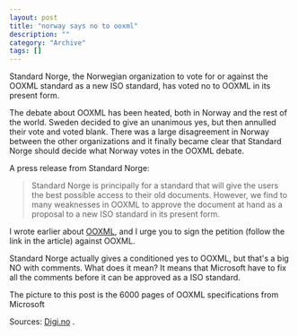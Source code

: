 ```yaml
--- 
layout: post 
title: "norway says no to ooxml"
description: ""
category: "Archive"
tags: []
---  
```

<p>Standard Norge, the Norwegian organization to vote for or against the OOXML standard as a new ISO standard, has voted no to OOXML in its present form.</p> <p>The debate about OOXML has been heated, both in Norway and the rest of the world. Sweden decided to give an unanimous yes, but then annulled their vote and voted blank. There was a large disagreement in Norway between the other organizations and it finally became clear that Standard Norge should decide what Norway votes in the OOXML debate. </p> <p>A press release from Standard Norge: </p> <blockquote>Standard Norge is principally for a standard that  will give the users the best possible access to their old documents. However, we find to many weaknesses in OOXML to approve the document at hand as a proposal to a new ISO standard in its present form.</blockquote> <p>I wrote earlier about <a href="http://phun-ky.net/2007/08/the-ooxml-problem">OOXML</a>, and I urge you to sign the petition (follow the link in the article) against OOXML. </p> <p>Standard Norge actually gives a conditioned yes to OOXML, but that's a big NO with comments. What does it mean? It means that Microsoft have to fix all the comments before it can be approved as a ISO standard.</p> <p>The picture to this post is the 6000 pages of OOXML specifications from Microsoft</p> <p>Sources: <a href="http://digi.no">Digi.no</a> .</p>